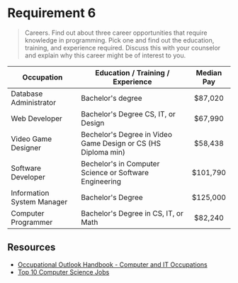 # Requirement 6

> Careers. Find out about three career opportunities that require knowledge in programming. Pick one and find out the education, training, and experience required. Discuss this with your counselor and explain why this career might be of interest to you.

Occupation | Education / Training / Experience | Median Pay
|--|--|:--:|
| Database Administrator | Bachelor's degree | $87,020 |
| Web Developer | Bachelor's Degree CS, IT, or Design | $67,990 |
| Video Game Designer | Bechelor's Degree in Video Game Design or CS (HS Diploma min) | $58,438 |
| Software Developer | Bechelor's in Computer Science or Software Engineering | $101,790 |
| Information System Manager | Bachelor's Degree | $125,000 |
| Computer Programmer | Bachelor's Degree in CS, IT, or Math | $82,240

## Resources
- [Occupational Outlook Handbook - Computer and IT Occupations](https://www.bls.gov/ooh/computer-and-information-technology/home.htm)
- [Top 10 Computer Science Jobs](https://www.thebalancecareers.com/top-jobs-for-computer-science-majors-2059634)